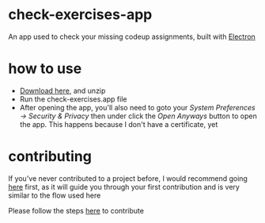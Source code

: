 # check-exercises-app
An app used to check your missing codeup assignments, built with [Electron](https://electronjs.org/)

# how to use
* [Download here](https://github.com/xaviersalazar/check-exercises-app/releases/download/1.3.3/check-exercises-darwin-x64-1.3.3.zip), and unzip
* Run the check-exercises.app file
* After opening the app, you'll also need to goto your *System Preferences -> Security & Privacy* then under click the *Open Anyways* button to open the app. This happens because I  don't have a certificate, yet

# contributing
If you've never contributed to a project before, I would recommend going [here](https://github.com/Roshanjossey/first-contributions) first, as it will guide you through your first contribution and is very similar to the flow used here

Please follow the steps [here](CONTRIBUTING.md) to contribute